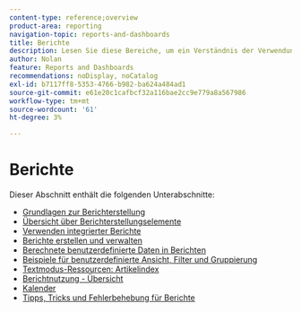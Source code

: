 ```yaml
---
content-type: reference;overview
product-area: reporting
navigation-topic: reports-and-dashboards
title: Berichte
description: Lesen Sie diese Bereiche, um ein Verständnis der Verwendung von Berichten in Adobe Workfront zu erhalten.
author: Nolan
feature: Reports and Dashboards
recommendations: noDisplay, noCatalog
exl-id: b7117ff8-5353-4766-b982-ba624a484ad1
source-git-commit: e61e20c1cafbcf32a116bae2cc9e779a8a567986
workflow-type: tm+mt
source-wordcount: '61'
ht-degree: 3%

---
```


# Berichte

Dieser Abschnitt enthält die folgenden Unterabschnitte:

* [Grundlagen zur Berichterstellung](../../reports-and-dashboards/reports/reporting/reporting-basics.md)
* [Übersicht über Berichterstellungselemente](../../reports-and-dashboards/reports/reporting-elements/reporting-elements-overview.md)
* [Verwenden integrierter Berichte](../../reports-and-dashboards/reports/using-built-in-reports/use-built-in-reports.md)
* [Berichte erstellen und verwalten](../../reports-and-dashboards/reports/creating-and-managing-reports/create-manage-reports.md)
* [Berechnete benutzerdefinierte Daten in Berichten](../../reports-and-dashboards/reports/calc-cstm-data-reports/calculated-custom-data-reports.md)
* [Beispiele für benutzerdefinierte Ansicht, Filter und Gruppierung](../../reports-and-dashboards/reports/custom-view-filter-grouping-samples/custom-view-filter-grouping-samples.md)
* [Textmodus-Ressourcen: Artikelindex](../../reports-and-dashboards/reports/text-mode/text-mode-resources.md)
* [Berichtnutzung - Übersicht](../../reports-and-dashboards/reports/report-usage/report-usage-overview.md)
* [Kalender](../../reports-and-dashboards/reports/calendars/calendars.md)
* [Tipps, Tricks und Fehlerbehebung für Berichte](../../reports-and-dashboards/reports/tips-tricks-and-troubleshooting/tips-troubleshooting-reports.md)

<!--outdated: For in-depth training on reports, see  [Basic Report Creation Program for the new Workfront experience](https://one.workfront.com/s/basic-report-creation-program).-->
